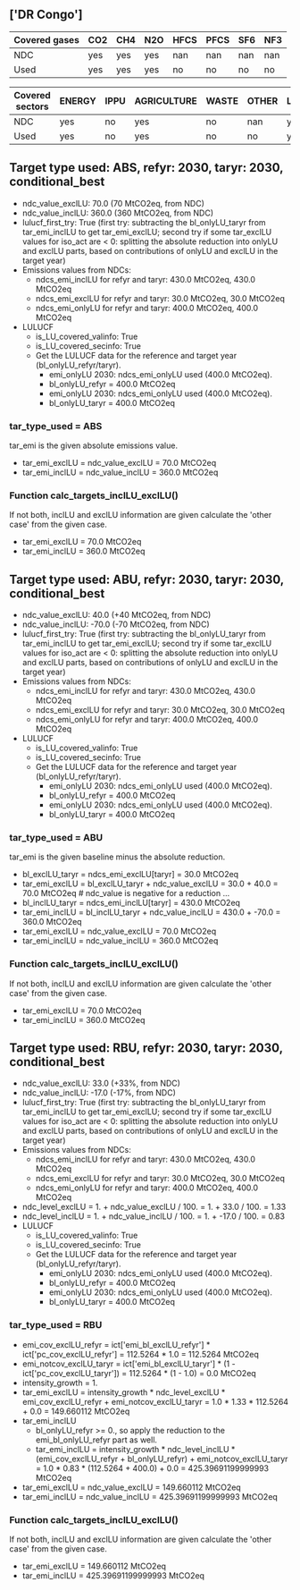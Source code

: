 ## ['DR Congo']



| Covered gases | CO2 | CH4 | N2O | HFCS | PFCS | SF6 | NF3 |
| ---- | ---- | ---- | ---- | ---- | ---- | ---- | ----  |
| NDC | yes | yes | yes | nan | nan | nan | nan |
| Used | yes | yes | yes | no | no | no | no |

| Covered sectors | ENERGY | IPPU | AGRICULTURE | WASTE | OTHER | LULUCF |
| ---- | ---- | ---- | ---- | ---- | ---- | ----  |
| NDC | yes | no | yes | no | nan | yes |
| Used | yes | no | yes | no | no | yes |



## Target type used: ABS, refyr: 2030, taryr: 2030, conditional_best
- ndc_value_exclLU: 70.0 (70 MtCO2eq, from NDC)
- ndc_value_inclLU: 360.0 (360 MtCO2eq, from NDC)
- lulucf_first_try: True
(first try: subtracting the bl_onlyLU_taryr from tar_emi_inclLU to get tar_emi_exclLU;
second try if some tar_exclLU values for iso_act are < 0: splitting the absolute reduction into onlyLU and exclLU parts, based on contributions of onlyLU and exclLU in the target year)
- Emissions values from NDCs:
  - ndcs_emi_inclLU for refyr and taryr: 430.0 MtCO2eq, 430.0 MtCO2eq
  - ndcs_emi_exclLU for refyr and taryr: 30.0 MtCO2eq, 30.0 MtCO2eq
  - ndcs_emi_onlyLU for refyr and taryr: 400.0 MtCO2eq, 400.0 MtCO2eq
- LULUCF
  - is_LU_covered_valinfo: True
  - is_LU_covered_secinfo: True
  - Get the LULUCF data for the reference and target year (bl_onlyLU_refyr/taryr).
    - emi_onlyLU 2030: ndcs_emi_onlyLU used (400.0 MtCO2eq).
    - bl_onlyLU_refyr = 400.0 MtCO2eq
    - emi_onlyLU 2030: ndcs_emi_onlyLU used (400.0 MtCO2eq).
    - bl_onlyLU_taryr = 400.0 MtCO2eq
### tar_type_used = ABS
tar_emi is the given absolute emissions value.
- tar_emi_exclLU = ndc_value_exclLU = 70.0 MtCO2eq
- tar_emi_inclLU = ndc_value_inclLU = 360.0 MtCO2eq
### Function calc_targets_inclLU_exclLU()
If not both, inclLU and exclLU information are given calculate the 'other case' from the given case.
- tar_emi_exclLU = 70.0 MtCO2eq
- tar_emi_inclLU = 360.0 MtCO2eq



## Target type used: ABU, refyr: 2030, taryr: 2030, conditional_best
- ndc_value_exclLU: 40.0 (+40 MtCO2eq, from NDC)
- ndc_value_inclLU: -70.0 (-70 MtCO2eq, from NDC)
- lulucf_first_try: True
(first try: subtracting the bl_onlyLU_taryr from tar_emi_inclLU to get tar_emi_exclLU;
second try if some tar_exclLU values for iso_act are < 0: splitting the absolute reduction into onlyLU and exclLU parts, based on contributions of onlyLU and exclLU in the target year)
- Emissions values from NDCs:
  - ndcs_emi_inclLU for refyr and taryr: 430.0 MtCO2eq, 430.0 MtCO2eq
  - ndcs_emi_exclLU for refyr and taryr: 30.0 MtCO2eq, 30.0 MtCO2eq
  - ndcs_emi_onlyLU for refyr and taryr: 400.0 MtCO2eq, 400.0 MtCO2eq
- LULUCF
  - is_LU_covered_valinfo: True
  - is_LU_covered_secinfo: True
  - Get the LULUCF data for the reference and target year (bl_onlyLU_refyr/taryr).
    - emi_onlyLU 2030: ndcs_emi_onlyLU used (400.0 MtCO2eq).
    - bl_onlyLU_refyr = 400.0 MtCO2eq
    - emi_onlyLU 2030: ndcs_emi_onlyLU used (400.0 MtCO2eq).
    - bl_onlyLU_taryr = 400.0 MtCO2eq
### tar_type_used = ABU
tar_emi is the given baseline minus the absolute reduction.
- bl_exclLU_taryr = ndcs_emi_exclLU[taryr] = 30.0 MtCO2eq
- tar_emi_exclLU = bl_exclLU_taryr + ndc_value_exclLU = 30.0 + 40.0 = 70.0 MtCO2eq # ndc_value is negative for a reduction ...
- bl_inclLU_taryr = ndcs_emi_inclLU[taryr] = 430.0 MtCO2eq
- tar_emi_inclLU = bl_inclLU_taryr + ndc_value_inclLU = 430.0 + -70.0 = 360.0 MtCO2eq
- tar_emi_exclLU = ndc_value_exclLU = 70.0 MtCO2eq
- tar_emi_inclLU = ndc_value_inclLU = 360.0 MtCO2eq
### Function calc_targets_inclLU_exclLU()
If not both, inclLU and exclLU information are given calculate the 'other case' from the given case.
- tar_emi_exclLU = 70.0 MtCO2eq
- tar_emi_inclLU = 360.0 MtCO2eq



## Target type used: RBU, refyr: 2030, taryr: 2030, conditional_best
- ndc_value_exclLU: 33.0 (+33%, from NDC)
- ndc_value_inclLU: -17.0 (-17%, from NDC)
- lulucf_first_try: True
(first try: subtracting the bl_onlyLU_taryr from tar_emi_inclLU to get tar_emi_exclLU;
second try if some tar_exclLU values for iso_act are < 0: splitting the absolute reduction into onlyLU and exclLU parts, based on contributions of onlyLU and exclLU in the target year)
- Emissions values from NDCs:
  - ndcs_emi_inclLU for refyr and taryr: 430.0 MtCO2eq, 430.0 MtCO2eq
  - ndcs_emi_exclLU for refyr and taryr: 30.0 MtCO2eq, 30.0 MtCO2eq
  - ndcs_emi_onlyLU for refyr and taryr: 400.0 MtCO2eq, 400.0 MtCO2eq
- ndc_level_exclLU = 1. + ndc_value_exclLU / 100. = 1. + 33.0 / 100. = 1.33
- ndc_level_inclLU = 1. + ndc_value_inclLU / 100. = 1. + -17.0 / 100. = 0.83
- LULUCF
  - is_LU_covered_valinfo: True
  - is_LU_covered_secinfo: True
  - Get the LULUCF data for the reference and target year (bl_onlyLU_refyr/taryr).
    - emi_onlyLU 2030: ndcs_emi_onlyLU used (400.0 MtCO2eq).
    - bl_onlyLU_refyr = 400.0 MtCO2eq
    - emi_onlyLU 2030: ndcs_emi_onlyLU used (400.0 MtCO2eq).
    - bl_onlyLU_taryr = 400.0 MtCO2eq
### tar_type_used = RBU
- emi_cov_exclLU_refyr = ict['emi_bl_exclLU_refyr'] * ict['pc_cov_exclLU_refyr'] = 112.5264 * 1.0 = 112.5264 MtCO2eq
- emi_notcov_exclLU_taryr = ict['emi_bl_exclLU_taryr'] * (1 - ict['pc_cov_exclLU_taryr']) = 112.5264 * (1 - 1.0) = 0.0 MtCO2eq
- intensity_growth = 1.
- tar_emi_exclLU = intensity_growth * ndc_level_exclLU * emi_cov_exclLU_refyr + emi_notcov_exclLU_taryr = 1.0 * 1.33 * 112.5264 + 0.0 = 149.660112 MtCO2eq
- tar_emi_inclLU
  - bl_onlyLU_refyr >= 0., so apply the reduction to the emi_bl_onlyLU_refyr part as well.
  - tar_emi_inclLU = intensity_growth * ndc_level_inclLU * (emi_cov_exclLU_refyr + bl_onlyLU_refyr) + emi_notcov_exclLU_taryr = 1.0 * 0.83 * (112.5264 + 400.0) + 0.0 = 425.39691199999993 MtCO2eq
- tar_emi_exclLU = ndc_value_exclLU = 149.660112 MtCO2eq
- tar_emi_inclLU = ndc_value_inclLU = 425.39691199999993 MtCO2eq
### Function calc_targets_inclLU_exclLU()
If not both, inclLU and exclLU information are given calculate the 'other case' from the given case.
- tar_emi_exclLU = 149.660112 MtCO2eq
- tar_emi_inclLU = 425.39691199999993 MtCO2eq